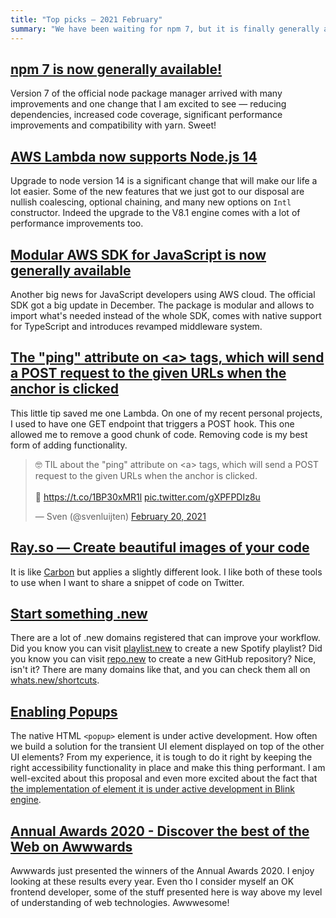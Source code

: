 ```yaml
---
title: "Top picks — 2021 February"
summary: "We have been waiting for npm 7, but it is finally generally available. AWS Lambda now supports Node.js 14, and the new modules SDK comes with support for TypeScript. Did you know you can send a POST request on link click by adding a ping attribute? Create beautiful code snippets using Ray.so. Native popups are coming to HTML specification. Check the stunning results of Annual Awwwwards 2020! These, and much more this month."
---
```


## [npm 7 is now generally available!](https://github.blog/2021-02-02-npm-7-is-now-generally-available/)

Version 7 of the official node package manager arrived with many improvements and one change that I am excited to see — reducing dependencies, increased code coverage, significant performance improvements and compatibility with yarn. Sweet!

## [AWS Lambda now supports Node.js 14](https://aws.amazon.com/about-aws/whats-new/2021/02/aws-lambda-now-supports-node-js-14/)

Upgrade to node version 14 is a significant change that will make our life a lot easier. Some of the new features that we just got to our disposal are nullish coalescing, optional chaining, and many new options on `Intl` constructor. Indeed the upgrade to the V8.1 engine comes with a lot of performance improvements too.

##  [Modular AWS SDK for JavaScript is now generally available](https://aws.amazon.com/blogs/developer/modular-aws-sdk-for-javascript-is-now-generally-available/)

Another big news for JavaScript developers using AWS cloud. The official SDK got a big update in December. The package is modular and allows to import what's needed instead of the whole SDK, comes with native support for TypeScript and introduces revamped middleware system.

## [The "ping" attribute on \<a\> tags, which will send a POST request to the given URLs when the anchor is clicked](https://twitter.com/svenluijten/status/1363245229533507585)

This little tip saved me one Lambda. On one of my recent personal projects, I used to have one GET endpoint that triggers a POST hook. This one allowed me to remove a good chunk of code. Removing code is my best form of adding functionality.

<blockquote class="twitter-tweet"><p lang="en" dir="ltr">🤓 TIL about the &quot;ping&quot; attribute on &lt;a&gt; tags, which will send a POST request to the given URLs when the anchor is clicked.<br><br>🔗 <a href="https://t.co/1BP30xMR1l">https://t.co/1BP30xMR1l</a> <a href="https://t.co/gXPFPDIz8u">pic.twitter.com/gXPFPDIz8u</a></p>&mdash; Sven (@svenluijten) <a href="https://twitter.com/svenluijten/status/1363245229533507585?ref_src=twsrc%5Etfw">February 20, 2021</a></blockquote> <script async src="https://platform.twitter.com/widgets.js" charset="utf-8"></script>

## [Ray.so — Create beautiful images of your code](https://ray.so)

It is like [Carbon](https://carbon.now.sh) but applies a slightly different look. I like both of these tools to use when I want to share a snippet of code on Twitter.

## [Start something .new](https://whats.new)

There are a lot of .new domains registered that can improve your workflow. Did you know you can visit [playlist.new](http://playlist.new/) to create a new Spotify playlist? Did you know you can visit [repo.new](http://repo.new/) to create a new GitHub repository? Nice, isn't it? There are many domains like that, and you can check them all on [whats.new/shortcuts](https://whats.new/shortcuts/).

## [Enabling Popups](https://github.com/MicrosoftEdge/MSEdgeExplainers/blob/main/Popup/explainer.md)

The native HTML `<popup>` element is under active development. How often we build a solution for the transient UI element displayed on top of the other UI elements? From my experience, it is tough to do it right by keeping the right accessibility functionality in place and make this thing performant. I am well-excited about this proposal and even more excited about the fact that [the implementation of <popup> element it is under active development in Blink engine](https://bugs.chromium.org/p/chromium/issues/detail?id=1168738).

## [Annual Awards 2020 - Discover the best of the Web on Awwwards](https://www.awwwards.com/annual-awards-2020/)

Awwwards just presented the winners of the Annual Awards 2020. I enjoy looking at these results every year. Even tho I consider myself an OK frontend developer, some of the stuff presented here is way above my level of understanding of web technologies. Awwwesome!
